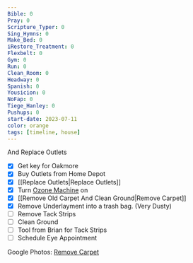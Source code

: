 ```yaml
---
Bible: 0
Pray: 0
Scripture_Typer: 0
Sing_Hymns: 0
Make_Bed: 0
iRestore_Treatment: 0
Flexbelt: 0
Gym: 0
Run: 0
Clean_Room: 0
Headway: 0
Spanish: 0
Yousicion: 0
NoFap: 0
Tiege_Hanley: 0
Pushups: 0
start-date: 2023-07-11
color: orange
tags: [timeline, house]
---
```

<span
	  class='ob-timelines' 
	  data-title='Remove Carpet' 
	  data-img = 'https://lh3.googleusercontent.com/pw/ADCreHcbtuXm5s9dXpXS-PCjzatd-D-asqwSdDUUKYkY3BrbjjBTSdwoo35EUMk9Eaymyu70ApSriHqGVEu5ciyegU6XdZZ4P88HkcUQWABMo40_k8c9cBzFUyOhlhn3UaD0gTC9qFqK9GSqnWvNzwQ6wBwsHA=w698-h931-s-no-gm?authuser=0'>
	  And Replace Outlets
</span>
- [x] Get key for Oakmore
- [x] Buy Outlets from Home Depot
- [x] [[Replace Outlets|Replace Outlets]]
- [x] Turn [Ozone Machine](https://www.amazon.com/s?k=ozone+machine+for+house&hvadid=557326354766&hvdev=c&hvlocphy=9026850&hvnetw=g&hvqmt=e&hvrand=3435081908803220206&hvtargid=kwd-392011699561&hydadcr=8350_13469687&tag=googhydr-20&ref=pd_sl_21sfittkpq_e) on
- [x] [[Remove Old Carpet And Clean Ground|Remove Carpet]]
- [x] Remove Underlayment into a trash bag. (Very Dusty)
- [ ] Remove Tack Strips
- [ ] Clean Ground
- [ ] Tool from Brian for Tack Strips
- [ ] Schedule Eye Appointment

Google Photos: [Remove Carpet](https://photos.app.goo.gl/4AB2TNofahzFfaZt9)